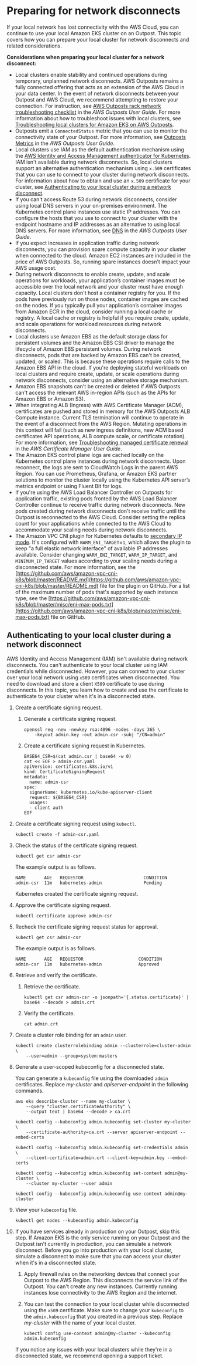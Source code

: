 # Preparing for network disconnects<a name="eks-outposts-network-disconnects"></a>

If your local network has lost connectivity with the AWS Cloud, you can continue to use your local Amazon EKS cluster on an Outpost\. This topic covers how you can prepare your local cluster for network disconnects and related considerations\.

**Considerations when preparing your local cluster for a network disconnect:**
+ Local clusters enable stability and continued operations during temporary, unplanned network disconnects\. AWS Outposts remains a fully connected offering that acts as an extension of the AWS Cloud in your data center\. In the event of network disconnects between your Outpost and AWS Cloud, we recommend attempting to restore your connection\. For instruction, see [AWS Outposts rack network troubleshooting checklist](https://docs.aws.amazon.com/outposts/latest/userguide/network-troubleshoot.html) in the *AWS Outposts User Guide*\. For more information about how to troubleshoot issues with local clusters, see [Troubleshooting local clusters for Amazon EKS on AWS Outposts](eks-outposts-troubleshooting.md)\.
+ Outposts emit a `ConnectedStatus` metric that you can use to monitor the connectivity state of your Outpost\. For more information, see [Outposts Metrics](https://docs.aws.amazon.com/outposts/latest/userguide/outposts-cloudwatch-metrics.html#outposts-metrics) in the *AWS Outposts User Guide*\.
+ Local clusters use IAM as the default authentication mechanism using the [AWS Identity and Access Management authenticator for Kubernetes](https://github.com/kubernetes-sigs/aws-iam-authenticator)\. IAM isn't available during network disconnects\. So, local clusters support an alternative authentication mechanism using `x.509` certificates that you can use to connect to your cluster during network disconnects\. For information about how to obtain and use an `x.509` certificate for your cluster, see [Authenticating to your local cluster during a network disconnect](#outposts-network-disconnects-authentication)\.
+ If you can't access Route 53 during network disconnects, consider using local DNS servers in your on\-premises environment\. The Kubernetes control plane instances use static IP addresses\. You can configure the hosts that you use to connect to your cluster with the endpoint hostname and IP addresses as an alternative to using local DNS servers\. For more information, see [DNS](https://docs.aws.amazon.com/outposts/latest/userguide/how-outposts-works.html#dns) in the *AWS Outposts User Guide*\.
+ If you expect increases in application traffic during network disconnects, you can provision spare compute capacity in your cluster when connected to the cloud\. Amazon EC2 instances are included in the price of AWS Outposts\. So, running spare instances doesn't impact your AWS usage cost\.
+ During network disconnects to enable create, update, and scale operations for workloads, your application’s container images must be accessible over the local network and your cluster must have enough capacity\. Local clusters don't host a container registry for you\. If the pods have previously run on those nodes, container images are cached on the nodes\. If you typically pull your application’s container images from Amazon ECR in the cloud, consider running a local cache or registry\. A local cache or registry is helpful if you require create, update, and scale operations for workload resources during network disconnects\.
+ Local clusters use Amazon EBS as the default storage class for persistent volumes and the Amazon EBS CSI driver to manage the lifecycle of Amazon EBS persistent volumes\. During network disconnects, pods that are backed by Amazon EBS can't be created, updated, or scaled\. This is because these operations require calls to the Amazon EBS API in the cloud\. If you're deploying stateful workloads on local clusters and require create, update, or scale operations during network disconnects, consider using an alternative storage mechanism\.
+ Amazon EBS snapshots can't be created or deleted if AWS Outposts can't access the relevant AWS in\-region APIs \(such as the APIs for Amazon EBS or Amazon S3\)\.
+ When integrating ALB \(Ingress\) with AWS Certificate Manager \(ACM\), certificates are pushed and stored in memory for the AWS Outposts ALB Compute instance\. Current TLS termination will continue to operate in the event of a disconnect from the AWS Region\. Mutating operations in this context will fail \(such as new ingress definitions, new ACM based certificates API operations, ALB compute scale, or certificate rotation\)\. For more information, see [Troubleshooting managed certificate renewal](https://docs.aws.amazon.com/acm/latest/userguide/troubleshooting-renewal.html) in the *AWS Certificate Manager User Guide*\.
+ The Amazon EKS control plane logs are cached locally on the Kubernetes control plane instances during network disconnects\. Upon reconnect, the logs are sent to CloudWatch Logs in the parent AWS Region\. You can use Prometheus, Grafana, or Amazon EKS partner solutions to monitor the cluster locally using the Kubernetes API server’s metrics endpoint or using Fluent Bit for logs\.
+ If you're using the AWS Load Balancer Controller on Outposts for application traffic, existing pods fronted by the AWS Load Balancer Controller continue to receive traffic during network disconnects\. New pods created during network disconnects don't receive traffic until the Outpost is reconnected to the AWS Cloud\. Consider setting the replica count for your applications while connected to the AWS Cloud to accommodate your scaling needs during network disconnects\.
+ The Amazon VPC CNI plugin for Kubernetes defaults to [secondary IP mode](https://aws.github.io/aws-eks-best-practices/networking/vpc-cni/#overview)\. It's configured with `WARM_ENI_TARGET`=`1`, which allows the plugin to keep "a full elastic network interface" of available IP addresses available\. Consider changing `WARM_ENI_TARGET`, `WARM_IP_TARGET`, and `MINIMUM_IP_TARGET` values according to your scaling needs during a disconnected state\. For more information, see the [https://github.com/aws/amazon-vpc-cni-k8s/blob/master/README.md](https://github.com/aws/amazon-vpc-cni-k8s/blob/master/README.md) file for the plugin on GitHub\. For a list of the maximum number of pods that's supported by each instance type, see the [https://github.com/aws/amazon-vpc-cni-k8s/blob/master/misc/eni-max-pods.txt](https://github.com/aws/amazon-vpc-cni-k8s/blob/master/misc/eni-max-pods.txt) file on GitHub\.

## Authenticating to your local cluster during a network disconnect<a name="outposts-network-disconnects-authentication"></a>

AWS Identity and Access Management \(IAM\) isn't available during network disconnects\. You can't authenticate to your local cluster using IAM credentials while disconnected\. However, you can connect to your cluster over your local network using `x509` certificates when disconnected\. You need to download and store a client `X509` certificate to use during disconnects\. In this topic, you learn how to create and use the certificate to authenticate to your cluster when it's in a disconnected state\.

1. Create a certificate signing request\.

   1. Generate a certificate signing request\.

      ```
      openssl req -new -newkey rsa:4096 -nodes -days 365 \
          -keyout admin.key -out admin.csr -subj "/CN=admin"
      ```

   1. Create a certificate signing request in Kubernetes\.

      ```
      BASE64_CSR=$(cat admin.csr | base64 -w 0)
      cat << EOF > admin-csr.yaml
      apiVersion: certificates.k8s.io/v1
      kind: CertificateSigningRequest
      metadata:
        name: admin-csr
      spec:
        signerName: kubernetes.io/kube-apiserver-client
        request: ${BASE64_CSR}
        usages:
        - client auth
      EOF
      ```

1. Create a certificate signing request using `kubectl`\.

   ```
   kubectl create -f admin-csr.yaml
   ```

1. Check the status of the certificate signing request\.

   ```
   kubectl get csr admin-csr
   ```

   The example output is as follows\.

   ```
   NAME       AGE   REQUESTOR                       CONDITION
   admin-csr  11m   kubernetes-admin                Pending
   ```

   Kubernetes created the certificate signing request\.

1. Approve the certificate signing request\.

   ```
   kubectl certificate approve admin-csr
   ```

1. Recheck the certificate signing request status for approval\.

   ```
   kubectl get csr admin-csr
   ```

   The example output is as follows\.

   ```
   NAME       AGE   REQUESTOR                     CONDITION
   admin-csr  11m   kubernetes-admin              Approved
   ```

1. Retrieve and verify the certificate\.

   1. Retrieve the certificate\.

      ```
      kubectl get csr admin-csr -o jsonpath='{.status.certificate}' | base64 --decode > admin.crt
      ```

   1. Verify the certificate\.

      ```
      cat admin.crt
      ```

1. Create a cluster role binding for an `admin` user\.

   ```
   kubectl create clusterrolebinding admin --clusterrole=cluster-admin \
       --user=admin --group=system:masters
   ```

1. Generate a user\-scoped kubeconfig for a disconnected state\. 

   You can generate a `kubeconfig` file using the downloaded `admin` certificates\. Replace *my\-cluster* and *apiserver\-endpoint* in the following commands\.

   ```
   aws eks describe-cluster --name my-cluster \
       --query "cluster.certificateAuthority" \
       --output text | base64 --decode > ca.crt
   ```

   ```
   kubectl config --kubeconfig admin.kubeconfig set-cluster my-cluster \
       --certificate-authority=ca.crt --server apiserver-endpoint --embed-certs
   ```

   ```
   kubectl config --kubeconfig admin.kubeconfig set-credentials admin \
       --client-certificate=admin.crt --client-key=admin.key --embed-certs
   ```

   ```
   kubectl config --kubeconfig admin.kubeconfig set-context admin@my-cluster \
       --cluster my-cluster --user admin
   ```

   ```
   kubectl config --kubeconfig admin.kubeconfig use-context admin@my-cluster
   ```

1. View your `kubeconfig` file\.

   ```
   kubectl get nodes --kubeconfig admin.kubeconfig
   ```

1. If you have services already in production on your Outpost, skip this step\. If Amazon EKS is the only service running on your Outpost and the Outpost isn't currently in production, you can simulate a network disconnect\. Before you go into production with your local cluster, simulate a disconnect to make sure that you can access your cluster when it's in a disconnected state\. 

   1. Apply firewall rules on the networking devices that connect your Outpost to the AWS Region\. This disconnects the service link of the Outpost\. You can't create any new instances\. Currently running instances lose connectivity to the AWS Region and the internet\.

   1. You can test the connection to your local cluster while disconnected using the `x509` certificate\. Make sure to change your `kubeconfig` to the `admin.kubeconfig` that you created in a previous step\. Replace *my\-cluster* with the name of your local cluster\.

      ```
      kubectl config use-context admin@my-cluster --kubeconfig admin.kubeconfig
      ```

   If you notice any issues with your local clusters while they're in a disconnected state, we recommend opening a support ticket\.